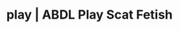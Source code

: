 ---
categories:
- Fantasy Kink
- Latex Fetish
- Nerdy Seduction
- Mindful Kink
- Ethical Porn
image: /assets/images/1747714220369.jpg
layout: post
schema:
  description: Premium adult content featuring Scat Fetish, ABDL Play. High-quality
    visuals with sensual themes.
  keywords:
  - Roleplay Fantasies
  - Immersive Erotica
  - ABDL Play
  - Shibari
  - Self-Pleasure
  - Scat Fetish
  name: 1747714220369 | Scat Fetish ABDL Play
  type: VisualArtwork
seo:
  description: Featured content with artistic ABDL Play, Scat Fetish. HD images available.
  keywords: ABDL Play, Scat Fetish
  og_image: /assets/images/1747714220369.jpg
  schema_type: VisualArtwork
tags:
- '#play'
- Scat Fetish
- ABDL Play
title: play | ABDL Play Scat Fetish
---